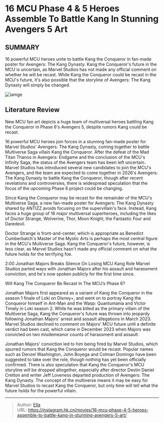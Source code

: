 # 16 MCU Phase 4 &amp; 5 Heroes Assemble To Battle Kang In Stunning Avengers 5 Art


## SUMMARY 



  16 powerful MCU heroes unite to battle Kang the Conqueror in fan-made poster for Avengers: The Kang Dynasty.   Kang the Conqueror&#39;s future in the MCU is uncertain, as Marvel Studios has not made any official comment on whether he will be recast.   While Kang the Conqueror could be recast in the MCU&#39;s future, it&#39;s also possible that the storyline of Avengers: The Kang Dynasty will simply be changed.  

![iamge](https://static1.srcdn.com/wordpress/wp-content/uploads/2024/01/thor-sam-wilson-s-captain-america-doctor-strange-wolverine-and-loki-in-mcu-fan-poster.jpg)

## Literature Review

New MCU fan art depicts a huge team of multiversal heroes battling Kang the Conqueror in Phase 6&#39;s Avengers 5, despite rumors Kang could be recast.




16 powerful MCU heroes join forces in a stunning fan-made poster for Marvel Studios&#39; Avengers: The Kang Dynasty, coming together to battle Multiverse Saga villain Kang the Conqueror. After the defeat of the Mad Titan Thanos in Avengers: Endgame and the conclusion of the MCU&#39;s Infinity Saga, the status of the Avengers team has been left uncertain. Marvel Studios has introduced several new candidates to join the MCU&#39;s Avengers, and the team are expected to come together in 2026&#39;s Avengers: The Kang Dynasty to battle Kang the Conqueror, though after recent revelations and controversies, there is widespread speculation that the focus of the upcoming Phase 6 project could be changing.




Since Kang the Conqueror may be recast for the remainder of the MCU&#39;s Multiverse Saga, a new fan-made poster for Avengers: The Kang Dynasty shared by ANTIZZ avoids focusing on the supervillain&#39;s face. Instead, Kang faces a huge group of 16 major multiversal superheroes, including the likes of Doctor Strange, Wolverine, Thor, Moon Knight, the Fantastic Four and Daredevil.


 

Doctor Strange is front-and-center, which is appropriate as Benedict Cumberbatch&#39;s Master of the Mystic Arts is perhaps the most central figure in the MCU&#39;s Multiverse Saga. Kang the Conqueror&#39;s future, however, is less clear, as Marvel Studios hasn&#39;t made any official comment on what the future holds for the terrifying foe.

  2:00                       Jonathan Majors Breaks Silence On Losing MCU Kang Role   Marvel Studios parted ways with Jonathan Majors after his assault and harassment conviction, and he&#39;s now spoken publicly for the first time since.   





 Will Kang The Conqueror Be Recast In The MCU’s Phase 6? 
         

Jonathan Majors first appeared as a variant of Kang the Conqueror in the season 1 finale of Loki on Disney&#43;, and went on to portray Kang the Conqueror himself in Ant-Man and the Wasp: Quantumania and Victor Timely in Loki season 2. While he was billed as the primary villain of the Multiverse Saga, Kang the Conqueror&#39;s future was thrown into jeopardy following Jonathan Majors&#39; arrest and assault allegations in March 2023. Marvel Studios declined to comment on Majors&#39; MCU future until a definite verdict had been cast, which came in December 2023 when Majors was convicted on two misdemeanor counts of harassment and assault.

Jonathan Majors&#39; conviction led to him being fired by Marvel Studios, which spurred rumors that Kang the Conqueror would be recast. Popular names such as Denzel Washington, John Boyega and Colman Domingo have been suggested to take over the role, though nothing has yet been officially confirmed. There is also speculation that Kang the Conqueror&#39;s MCU storyline will be dropped altogether, especially after director Destin Daniel Cretton and writer Jeff Loveness departed production of Avengers: The Kang Dynasty. The concept of the multiverse means it may be easy for Marvel Studios to recast Kang the Conqueror, but only time will tell what the future holds for the powerful villain.






---

> Author: [Ella](https://instagram.hk.cn/)  
> URL: https://instagram.hk.cn/movies/16-mcu-phase-4-5-heroes-assemble-to-battle-kang-in-stunning-avengers-5-art/  

